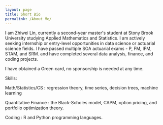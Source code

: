 ```yaml
---
layout: page
title: Short Bio 
permalink: /About Me/
---
```


I am Zhiwei Lin, currently a second-year master's student at Stony Brook University studying Applied Mathematics and Statistics. I am actively seeking internship or entry-level opportunities in data science or actuarial science fields. I have passed multiple SOA actuarial exams - P, FM, IFM, STAM, and SRM. and have completed several data analysis, finance, and coding projects.

I have obtained a Green card, no sponsorship is needed at any time. 

Skills:

Math/Statistics/CS <i class="fa-solid fa-book-open"></i>: regression theory, time series, decision trees, machine learning

Quantitative Finance <i class="fa-solid fa-scale-unbalanced"></i>: the Black-Scholes model, CAPM, option pricing, and portfolio optimization theory. 

Coding <i class="fa-solid fa-keyboard"></i>: R and Python programming languages. 


